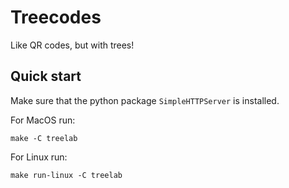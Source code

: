 # Treecodes

Like QR codes, but with trees!

## Quick start

Make sure that the python package `SimpleHTTPServer` is installed.

For MacOS run:
```
make -C treelab
```

For Linux run:
```
make run-linux -C treelab
```
